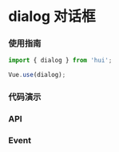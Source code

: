 # dialog 对话框

### 使用指南

``` javascript
import { dialog } from 'hui';

Vue.use(dialog);
```

### 代码演示

### API

### Event
